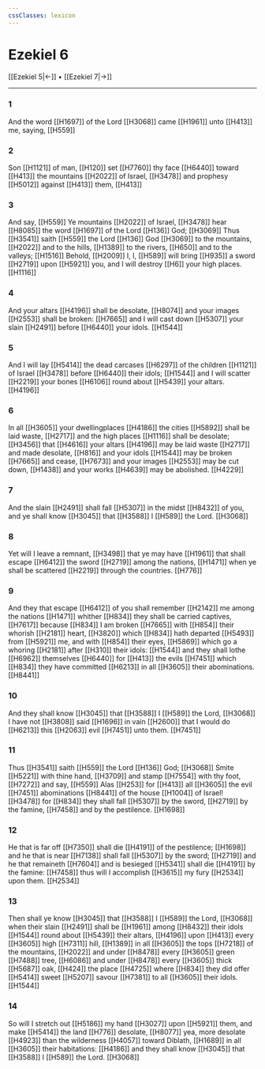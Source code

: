 ```yaml
---
cssClasses: lexicon
---
```

# Ezekiel 6

[[Ezekiel 5|←]] • [[Ezekiel 7|→]]

---

### 1
And the word [[H1697]] of the Lord [[H3068]] came [[H1961]] unto [[H413]] me, saying, [[H559]]

### 2
Son [[H1121]] of man, [[H120]] set [[H7760]] thy face [[H6440]] toward [[H413]] the mountains [[H2022]] of Israel, [[H3478]] and prophesy [[H5012]] against [[H413]] them, [[H413]]

### 3
And say, [[H559]] Ye mountains [[H2022]] of Israel, [[H3478]] hear [[H8085]] the word [[H1697]] of the Lord [[H136]] God; [[H3069]] Thus [[H3541]] saith [[H559]] the Lord [[H136]] God [[H3069]] to the mountains, [[H2022]] and to the hills, [[H1389]] to the rivers, [[H650]] and to the valleys; [[H1516]] Behold, [[H2009]] I, I, [[H589]] will bring [[H935]] a sword [[H2719]] upon [[H5921]] you, and I will destroy [[H6]] your high places. [[H1116]]

### 4
And your altars [[H4196]] shall be desolate, [[H8074]] and your images [[H2553]] shall be broken: [[H7665]] and I will cast down [[H5307]] your slain [[H2491]] before [[H6440]] your idols. [[H1544]]

### 5
And I will lay [[H5414]] the dead carcases [[H6297]] of the children [[H1121]] of Israel [[H3478]] before [[H6440]] their idols; [[H1544]] and I will scatter [[H2219]] your bones [[H6106]] round about [[H5439]] your altars. [[H4196]]

### 6
In all [[H3605]] your dwellingplaces [[H4186]] the cities [[H5892]] shall be laid waste, [[H2717]] and the high places [[H1116]] shall be desolate; [[H3456]] that [[H4616]] your altars [[H4196]] may be laid waste [[H2717]] and made desolate, [[H816]] and your idols [[H1544]] may be broken [[H7665]] and cease, [[H7673]] and your images [[H2553]] may be cut down, [[H1438]] and your works [[H4639]] may be abolished. [[H4229]]

### 7
And the slain [[H2491]] shall fall [[H5307]] in the midst [[H8432]] of you, and ye shall know [[H3045]] that [[H3588]] I [[H589]] the Lord. [[H3068]]

### 8
Yet will I leave a remnant, [[H3498]] that ye may have [[H1961]] that shall escape [[H6412]] the sword [[H2719]] among the nations, [[H1471]] when ye shall be scattered [[H2219]] through the countries. [[H776]]

### 9
And they that escape [[H6412]] of you shall remember [[H2142]] me among the nations [[H1471]] whither [[H834]] they shall be carried captives, [[H7617]] because [[H834]] I am broken [[H7665]] with [[H854]] their whorish [[H2181]] heart, [[H3820]] which [[H834]] hath departed [[H5493]] from [[H5921]] me, and with [[H854]] their eyes, [[H5869]] which go a whoring [[H2181]] after [[H310]] their idols: [[H1544]] and they shall lothe [[H6962]] themselves [[H6440]] for [[H413]] the evils [[H7451]] which [[H834]] they have committed [[H6213]] in all [[H3605]] their abominations. [[H8441]]

### 10
And they shall know [[H3045]] that [[H3588]] I [[H589]] the Lord, [[H3068]] I have not [[H3808]] said [[H1696]] in vain [[H2600]] that I would do [[H6213]] this [[H2063]] evil [[H7451]] unto them. [[H7451]]

### 11
Thus [[H3541]] saith [[H559]] the Lord [[H136]] God; [[H3068]] Smite [[H5221]] with thine hand, [[H3709]] and stamp [[H7554]] with thy foot, [[H7272]] and say, [[H559]] Alas [[H253]] for [[H413]] all [[H3605]] the evil [[H7451]] abominations [[H8441]] of the house [[H1004]] of Israel! [[H3478]] for [[H834]] they shall fall [[H5307]] by the sword, [[H2719]] by the famine, [[H7458]] and by the pestilence. [[H1698]]

### 12
He that is far off [[H7350]] shall die [[H4191]] of the pestilence; [[H1698]] and he that is near [[H7138]] shall fall [[H5307]] by the sword; [[H2719]] and he that remaineth [[H7604]] and is besieged [[H5341]] shall die [[H4191]] by the famine: [[H7458]] thus will I accomplish [[H3615]] my fury [[H2534]] upon them. [[H2534]]

### 13
Then shall ye know [[H3045]] that [[H3588]] I [[H589]] the Lord, [[H3068]] when their slain [[H2491]] shall be [[H1961]] among [[H8432]] their idols [[H1544]] round about [[H5439]] their altars, [[H4196]] upon [[H413]] every [[H3605]] high [[H7311]] hill, [[H1389]] in all [[H3605]] the tops [[H7218]] of the mountains, [[H2022]] and under [[H8478]] every [[H3605]] green [[H7488]] tree, [[H6086]] and under [[H8478]] every [[H3605]] thick [[H5687]] oak, [[H424]] the place [[H4725]] where [[H834]] they did offer [[H5414]] sweet [[H5207]] savour [[H7381]] to all [[H3605]] their idols. [[H1544]]

### 14
So will I stretch out [[H5186]] my hand [[H3027]] upon [[H5921]] them, and make [[H5414]] the land [[H776]] desolate, [[H8077]] yea, more desolate [[H4923]] than the wilderness [[H4057]] toward Diblath, [[H1689]] in all [[H3605]] their habitations: [[H4186]] and they shall know [[H3045]] that [[H3588]] I [[H589]] the Lord. [[H3068]]